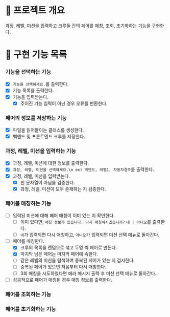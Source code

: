 # 💪 프로젝트 개요

과정, 레벨, 미션을 입력하고 크루들 간의 페어를 매칭, 조회, 초기화하는 기능을 구현한다.

# 📝 구현 기능 목록

### 기능을 선택하는 기능

- [x] `기능을 선택하세요.`를 출력한다.
- [x] 기능 목록을 출력한다.
- [x] 기능을 입력받는다.
    - [x] 주어진 기능 입력이 아닌 경우 오류를 반환한다.

### 페어의 정보를 저장하는 기능

- [x] 파일을 읽어들이는 클래스를 생성한다.
- [x] 백엔드 및 프론트엔드 크루를 저장한다.

### 과정, 레벨, 미션을 입력하는 기능

- [x] 과정, 레벨, 미션에 대한 정보를 출력한다.
- [x] `과정, 레벨, 미션을 선택하세요.\n ex) 백엔드, 레벨1, 자동차경주`를 출력한다.
- [x] 과정, 레벨, 미션을 입력받는다.
    - [x] 빈 문자열이 아님을 검증한다.
    - [x] 과정, 레벨, 미션이 모두 존재하는 지 검증한다.

### 페어를 매칭하는 기능

- [ ] 입력된 미션에 대해 페어 매칭이 이미 있는 지 확인한다.
    - [ ] 이미 있다면, `매칭 정보가 있습니다. 다시 매칭하시겠습니까?` `네 | 아니오`를 출력한다.
    - [ ] `네`가 입력되면 다시 매칭하고, `아니오`가 입력되면 미션 선택 메뉴로 돌아간다.
- [ ] 페어를 매칭한다.
    - [x] 크루의 목록을 랜덤으로 섞고 두명 씩 페어로 만든다.
    - [x] 마지막 남은 페어는 마지막 페어에 속한다.
    - [ ] 같은 레벨의 미션을 탐색하여 중복된 페어가 있는 지 검사한다.
    - [ ] 중복된 페어가 있으면 처음부터 다시 매칭한다.
    - [ ] 3회 매칭을 시도하였다면 에러 메시지 출력 후 미션 선택 메뉴로 돌아간다.
- [ ] 성공적으로 페어가 매칭된 경우 매칭 정보를 출력한다.

### 페어를 조회하는 기능

### 페어를 초기화하는 기능
